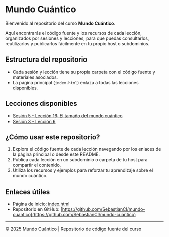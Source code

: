 # Mundo Cuántico

Bienvenido al repositorio del curso **Mundo Cuántico**.

Aquí encontrarás el código fuente y los recursos de cada lección, organizados por sesiones y lecciones, para que puedas consultarlos, reutilizarlos y publicarlos fácilmente en tu propio host o subdominios.

## Estructura del repositorio

- Cada sesión y lección tiene su propia carpeta con el código fuente y materiales asociados.
- La página principal (`index.html`) enlaza a todas las lecciones disponibles.

## Lecciones disponibles

- [Sesión 5 - Lección 16: El tamaño del mundo cuántico](sesion-5/leccion-16/index.html)
- [Sesión 3 - Lección 6](sesion-3/leccion-6/index.html)

## ¿Cómo usar este repositorio?

1. Explora el código fuente de cada lección navegando por los enlaces de la página principal o desde este README.
2. Publica cada lección en un subdominio o carpeta de tu host para compartir el contenido.
3. Utiliza los recursos y ejemplos para reforzar tu aprendizaje sobre el mundo cuántico.

## Enlaces útiles

- Página de inicio: [index.html](index.html)
- Repositorio en GitHub: [https://github.com/SebastianCl/mundo-cuantico](https://github.com/SebastianCl/mundo-cuantico)

---

© 2025 Mundo Cuántico | Repositorio de código fuente del curso
